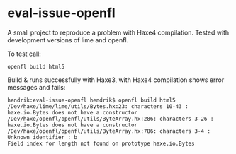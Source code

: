 eval-issue-openfl
=================

A small project to reproduce a problem with Haxe4 compilation. Tested with development versions of lime and openfl.

To test call:

    openfl build html5


Build & runs successfully with Haxe3, with Haxe4 compilation shows error messages and fails:

    hendrik:eval-issue-openfl hendrik$ openfl build html5
    /Dev/haxe/lime/lime/utils/Bytes.hx:23: characters 10-43 : haxe.io.Bytes does not have a constructor
    /Dev/haxe/openfl/openfl/utils/ByteArray.hx:286: characters 3-26 : haxe.io.Bytes does not have a constructor
    /Dev/haxe/openfl/openfl/utils/ByteArray.hx:786: characters 3-4 : Unknown identifier : b
    Field index for length not found on prototype haxe.io.Bytes
